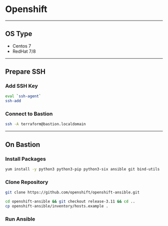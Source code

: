 # Openshift

---
## OS Type
 - Centos 7
 - RedHat 7/8

---
## Prepare SSH

### Add SSH Key

```bash
eval `ssh-agent`
ssh-add
```

### Connect to Bastion
```bash
ssh -A terraform@bastion.localdomain
```

---
## On Bastion

### Install Packages
```bash
yum install -y python3 python3-pip python3-six ansible git bind-utils
```

### Clone Repository
```bash
git clone https://github.com/openshift/openshift-ansible.git

cd openshift-ansible && git checkout release-3.11 && cd ..
cp openshift-ansible/inventory/hosts.example .
```

### Run Ansible

